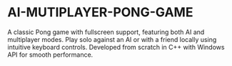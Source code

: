 # AI-MUTIPLAYER-PONG-GAME
A classic Pong game with fullscreen support, featuring both AI and multiplayer modes. Play solo against an AI or with a friend locally using intuitive keyboard controls. Developed from scratch in C++ with Windows API for smooth performance.
